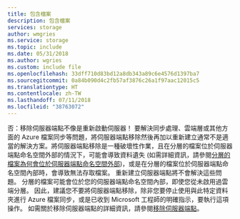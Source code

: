 ```yaml
---
title: 包含檔案
description: 包含檔案
services: storage
author: wmgries
ms.service: storage
ms.topic: include
ms.date: 05/31/2018
ms.author: wgries
ms.custom: include file
ms.openlocfilehash: 33dff710d83bd12a8db343a89c6e4576d1397ba7
ms.sourcegitcommit: 0a84b090d4c2fb57af3876c26a1f97aac12015c5
ms.translationtype: HT
ms.contentlocale: zh-TW
ms.lasthandoff: 07/11/2018
ms.locfileid: "38763072"
---
```

否：移除伺服器端點不像是重新啟動伺服器！ 要解決同步處理、雲端層或其他方面的 Azure 檔案同步等問題，將伺服器端點移除然後再加以重新建立通常不是適當的解決方案。將伺服器端點移除是一種破壞性作業，且在分層的檔案位於伺服器端點命名空間外部的情況下，可能會導致資料遺失 (如需詳細資訊，請參閱[分層的檔案為何會位於伺服器端點命名空間外部](../articles/storage/files/storage-files-faq.md#afs-tiered-files-out-of-endpoint))，或是在分層的檔案位於伺服器端點命名空間內部時，會導致無法存取檔案。 重新建立伺服器端點將不會解決這些問題。 分層的檔案可能會位於您的伺服器端點命名空間內部，即使您從未啟用過雲端分層。 因此，建議您不要將伺服器端點移除，除非您要停止使用與此特定資料夾進行 Azure 檔案同步，或是已收到 Microsoft 工程師的明確指示，要執行這項操作。 如需關於移除伺服器端點的詳細資訊，請參閱[移除伺服器端點](../articles/storage/files/storage-sync-files-server-endpoint.md#remove-a-server-endpoint)。    